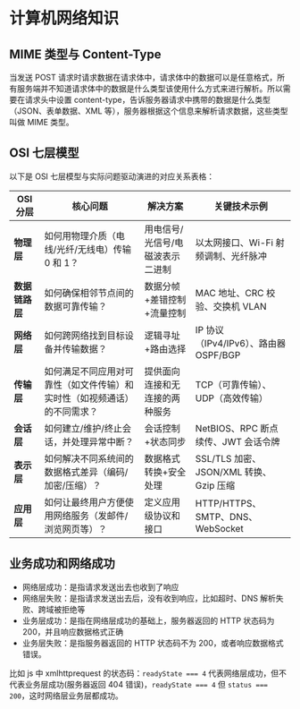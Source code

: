 # 计算机网络知识

## MIME 类型与 Content-Type

当发送 POST 请求时请求数据在请求体中，请求体中的数据可以是任意格式，所有服务端并不知道请求体中的数据是什么类型该使用什么方式来进行解析。所以需要在请求头中设置 content-type，告诉服务器请求中携带的数据是什么类型（JSON、表单数据、XML 等），服务器根据这个信息来解析请求数据，这些类型叫做 MIME 类型。

## OSI 七层模型

以下是 OSI 七层模型与实际问题驱动演进的对应关系表格：

| OSI 分层       | 核心问题                                                                 | 解决方案                         | 关键技术示例                           |
| -------------- | ------------------------------------------------------------------------ | -------------------------------- | -------------------------------------- |
| **物理层**     | 如何用物理介质（电线/光纤/无线电）传输 0 和 1？                          | 用电信号/光信号/电磁波表示二进制 | 以太网接口、Wi-Fi 射频调制、光纤脉冲   |
| **数据链路层** | 如何确保相邻节点间的数据可靠传输？                                       | 数据分帧+差错控制+流量控制       | MAC 地址、CRC 校验、交换机 VLAN        |
| **网络层**     | 如何跨网络找到目标设备并传输数据？                                       | 逻辑寻址+路由选择                | IP 协议（IPv4/IPv6）、路由器 OSPF/BGP  |
| **传输层**     | 如何满足不同应用对可靠性（如文件传输）和实时性（如视频通话）的不同需求？ | 提供面向连接和无连接的两种服务   | TCP（可靠传输）、UDP（高效传输）       |
| **会话层**     | 如何建立/维护/终止会话，并处理异常中断？                                 | 会话控制+状态同步                | NetBIOS、RPC 断点续传、JWT 会话令牌    |
| **表示层**     | 如何解决不同系统间的数据格式差异（编码/加密/压缩）？                     | 数据格式转换+安全处理            | SSL/TLS 加密、JSON/XML 转换、Gzip 压缩 |
| **应用层**     | 如何让最终用户方便使用网络服务（发邮件/浏览网页等）？                    | 定义应用级协议和接口             | HTTP/HTTPS、SMTP、DNS、WebSocket       |

## 业务成功和网络成功

- 网络层成功：是指请求发送出去也收到了响应
- 网络层失败：是指请求发送出去后，没有收到响应，比如超时、DNS 解析失败、跨域被拒绝等
- 业务层成功：是指在网络层成功的基础上，服务器返回的 HTTP 状态码为 200，并且响应数据格式正确
- 业务层失败：是指服务器返回的 HTTP 状态码不为 200，或者响应数据格式错误。

比如 js 中 xmlhttprequest 的状态码：`readyState === 4` 代表网络层成功，但不代表业务层成功(服务器返回 404 错误)，`readyState === 4` 但 `status === 200`，这时网络层业务层都成功。
